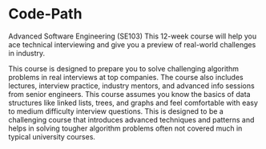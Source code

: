 # Code-Path
Advanced Software Engineering (SE103) This 12-week course will help you ace technical interviewing and give you a preview of real-world challenges in industry.

This course is designed to prepare you to solve challenging algorithm problems in real interviews at top companies. The course also includes lectures, interview practice, industry mentors, and advanced info sessions from senior engineers.  This course assumes you know the basics of data structures like linked lists, trees, and graphs and feel comfortable with easy to medium difficulty interview questions. This is designed to be a challenging course that introduces advanced techniques and patterns and helps in solving tougher algorithm problems often not covered much in typical university courses.
